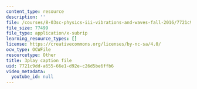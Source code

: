 ```yaml
---
content_type: resource
description: ''
file: /courses/8-03sc-physics-iii-vibrations-and-waves-fall-2016/7721c9dda65566e1d92ec26d5be6ffb6_RhIh1zw0-BM.srt
file_size: 77499
file_type: application/x-subrip
learning_resource_types: []
license: https://creativecommons.org/licenses/by-nc-sa/4.0/
ocw_type: OCWFile
resourcetype: Other
title: 3play caption file
uid: 7721c9dd-a655-66e1-d92e-c26d5be6ffb6
video_metadata:
  youtube_id: null
---
```

